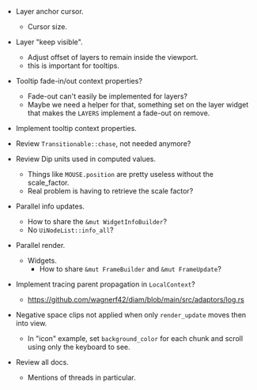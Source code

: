 * Layer anchor cursor.
    - Cursor size.
* Layer "keep visible".
    - Adjust offset of layers to remain inside the viewport.
    - this is important for tooltips.
* Tooltip fade-in/out context properties?
    - Fade-out can't easily be implemented for layers?
    - Maybe we need a helper for that, something set on the layer widget that makes the `LAYERS` implement a fade-out
      on remove.
* Implement tooltip context properties.

* Review `Transitionable::chase`, not needed anymore?
* Review Dip units used in computed values.
    - Things like `MOUSE.position` are pretty useless without the scale_factor.
    - Real problem is having to retrieve the scale factor?

* Parallel info updates.
    - How to share the `&mut WidgetInfoBuilder`?
    - No `UiNodeList::info_all`?

* Parallel render.
    - Widgets.
        - How to share `&mut FrameBuilder` and `&mut FrameUpdate`?

* Implement tracing parent propagation in `LocalContext`?
    - https://github.com/wagnerf42/diam/blob/main/src/adaptors/log.rs

* Negative space clips not applied when only `render_update` moves then into view.
    - In "icon" example, set `background_color` for each chunk and scroll using only the keyboard to see.

* Review all docs.
    - Mentions of threads in particular.